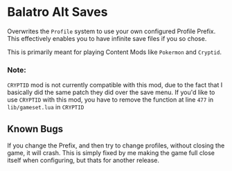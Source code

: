 # Balatro Alt Saves
Overwrites the `Profile` system to use your own configured Profile Prefix.  This effectively enables you to have infinite save files if you so chose.

This is primarily meant for playing Content Mods like `Pokermon` and `Cryptid`.

### Note:
`CRYPTID` mod is not currently compatible with this mod, due to the fact that I basically did the same patch they did over the save menu.  If you'd like to use `CRYPTID` with this mod, you have to remove the function at line `477` in `lib/gameset.lua` in `CRYPTID`

## Known Bugs
If you change the Prefix, and then try to change profiles, without closing the game, it will crash.  This is simply fixed by me making the game full close itself when configuring, but thats for another release.